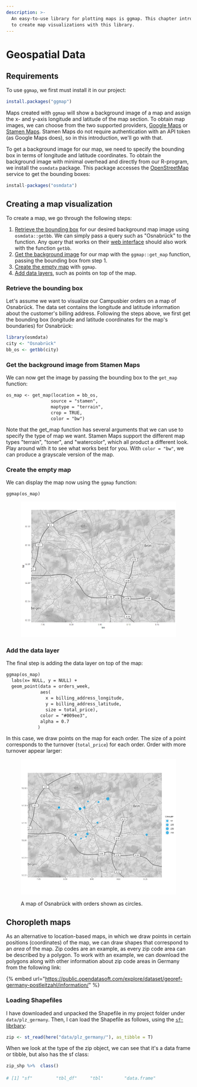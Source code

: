 ```yaml
---
description: >-
  An easy-to-use library for plotting maps is ggmap. This chapter introduces how
  to create map visualizations with this library.
---
```


# Geospatial Data

## Requirements

To use `ggmap`, we first must install it in our project:

```r
install.packages("ggmap")
```

Maps created with `ggmap` will show a background image of a map and assign the x- and y-axis  longitude and latitude of the map section. To obtain map images, we can choose from the two supported providers, [Google Maps](https://www.google.com/maps) or [Stamen Maps](http://maps.stamen.com/).  Stamen Maps do not require authentication with an API token (as Google Maps does), so in this introduction, we'll go with that.&#x20;

To get a background image for our map, we need to specify the bounding box in terms of longitude and latitude coordinates. To obtain the background image with minimal overhead and directly from our R-program, we install the `osmdata` package. This package accesses the [OpenStreetMap](https://www.openstreetmap.org/) service to get the bounding boxes:

```r
install-packages("osmdata")
```

## Creating a map visualization

To create a map, we go through the following steps:

1. [Retrieve the bounding box](geodaten.md#retrieve-the-bounding-box) for our desired background map image using `osmdata::getbb`. We can simply pass a query such as "Osnabrück" to the function. Any query that works on their [web interface](https://www.openstreetmap.org/) should also work with the function `getbb`.
2. [Get the background image](geodaten.md#get-the-background-image-from-stamen-maps) for our map with the `ggmap::get_map` function, passing the bounding box from step 1.
3. [Create the empty map](geodaten.md#create-the-empty-map) with `ggmap`.
4. [Add data layers](geodaten.md#add-the-data-layer), such as points on top of the map.

### Retrieve the bounding box

Let's assume we want to visualize our Campusbier orders on a map of Osnabrück. The data set contains the longitude and latitude information about the customer's billing address. Following the steps above, we first get the bounding box (longitude and latitude coordinates for the map's boundaries) for Osnabrück:

```r
library(osmdata)
city <- "Osnabrück"
bb_os <- getbb(city)
```

### Get the background image from Stamen Maps

We can now get the image by passing the bounding box to the `get_map` function:

```
os_map <- get_map(location = bb_os,
                 source = "stamen",
                 maptype = "terrain",
                 crop = TRUE,
                 color = "bw")
```

Note that the get\_map function has several arguments that we can use to specify the type of map we want. Stamen Maps support the different map types "terrain", "toner", and "watercolor", which all product a different look. Play around with it to see what works best for you. With `color = "bw"`, we can produce a grayscale version of the map.

### Create the empty map

We can display the map now using the `ggmap` function:

```
ggmap(os_map)
```

<figure><img src="../.gitbook/assets/image (55).png" alt=""><figcaption></figcaption></figure>

### Add the data layer

The final step is adding the data layer on top of the map:

```
ggmap(os_map)
  labs(x= NULL, y = NULL) +
  geom_point(data = orders_week, 
             aes(
               x = billing_address_longitude, 
               y = billing_address_latitude,
               size = total_price),
             color = "#009ee3",
             alpha = 0.7
            )
```

In this case, we draw points on the map for each order. The size of a point corresponds to the turnover (`total_price`) for each order. Order with more turnover appear larger:&#x20;

<figure><img src="../.gitbook/assets/image.png" alt=""><figcaption><p>A map of Osnabrück with orders shown as circles.</p></figcaption></figure>

## Choropleth maps

As an alternative to location-based maps, in which we draw points in certain positions (coordinates) of the map, we can draw shapes that correspond to an _area_ of the map. Zip codes are an example, as every zip code area can be described by a polygon. To work with an example, we can download the polygons along with other information about zip code areas in Germany from the following link:

{% embed url="https://public.opendatasoft.com/explore/dataset/georef-germany-postleitzahl/information/" %}

### Loading Shapefiles

I have downloaded and unpacked the Shapefile in my project folder under `data/plz_germany`. Then, I can load the Shapefile as follows, using the [`sf`-librbary](https://r-spatial.github.io/sf/):

```r
zip <- st_read(here("data/plz_germany/"), as_tibble = T)
```

When we look at the type of the zip object, we can see that it's a data frame or tibble, but also has the sf class:

```r
zip_shp %>%  class()

# [1] "sf"         "tbl_df"     "tbl"        "data.frame"
```



